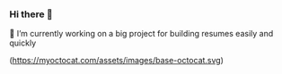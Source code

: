 ### Hi there 👋

🔭 I’m currently working on a big project for building resumes easily and quickly

(https://myoctocat.com/assets/images/base-octocat.svg)
